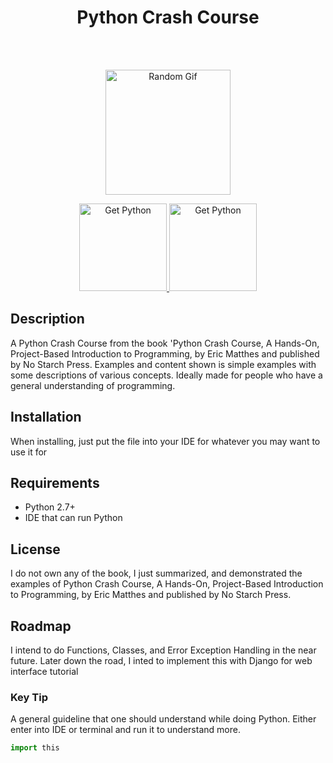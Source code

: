 <h1 align="center"> Python Crash Course </h1> <br>
</h1> <br>
<p align="center">
  <img alt="Random Gif" title="Gif" src="https://i.imgur.com/zQvMecY.gif" width="200" height="200">
</p>
  
<p align="center">
 <a href="https://www.python.org/downloads/">
    <img alt="Get Python" title="Python Download" src="https://i.imgur.com/3GmPd7O.png" width="140">
   </a>
    <a href="https://www.jetbrains.com/pycharm/">
    <img alt="Get Python" title="Python Download" src="https://upload.wikimedia.org/wikipedia/commons/thumb/a/a1/PyCharm_Logo.svg/2000px-PyCharm_Logo.svg.png" width="140">
  
  </a>
</p>

<p align="center">

</p>

## Description
A Python Crash Course from the book 'Python Crash Course, A Hands-On, Project-Based Introduction to Programming, by Eric Matthes and published by No Starch Press. Examples and content shown is simple examples with some descriptions of various concepts. Ideally made for people who have a general understanding of programming.

## Installation
When installing, just put the file into your IDE for whatever you may want to use it for

## Requirements
- Python 2.7+
- IDE that can run Python

## License
I do not own any of the book, I just summarized, and demonstrated the examples of 
Python Crash Course, A Hands-On, Project-Based Introduction to Programming, by Eric Matthes and published by No Starch Press.

## Roadmap
I intend to do Functions, Classes, and Error Exception Handling in the near future.
Later down the road, I inted to implement this with Django for web interface tutorial

### Key Tip
A general guideline that one should understand while doing Python.
Either enter into IDE or terminal and run it to understand more.
```python
import this
